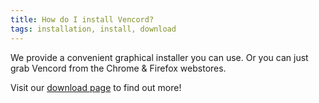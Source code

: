 ```yaml
---
title: How do I install Vencord?
tags: installation, install, download
---
```


We provide a convenient graphical installer you can use. Or you can just grab Vencord from the Chrome & Firefox webstores.

Visit our [download page](/download) to find out more!
